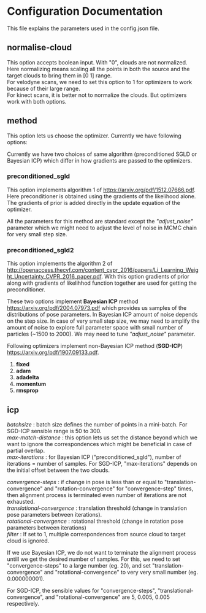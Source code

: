 # Configuration Documentation

This file explains the parameters used in the config.json file.

## normalise-cloud
This option accepts boolean input. With "0", clouds are not normalized.  
Here normalizing means scaling all the points in both the source and the target clouds to bring them in [0 1] range.  
For velodyne scans, we need to set this option to 1 for optimizers to work because of their large range.  
For kinect scans, it is better not to normalize the clouds. But optimizers work with both options.


## method

This option lets us choose the optimizer. Currently we have following options:  

Currently we have two choices of same algorithm (preconditioned SGLD or Bayesian ICP) which differ in how gradients are passed to the optimizers.

### preconditioned_sgld 
This option implements algorithm 1 of <https://arxiv.org/pdf/1512.07666.pdf>. Here preconditioner is obtained using the gradients of the likelihood alone. The gradients of prior is added directly in the update equation of the optimizer.

All the parameters for this method are standard except the *"adjust_noise"* parameter which we might need to adjust the level of noise in MCMC chain for very small step size.   

### preconditioned_sgld2
This option implements the algorithm 2 of <http://openaccess.thecvf.com/content_cvpr_2016/papers/Li_Learning_Weight_Uncertainty_CVPR_2016_paper.pdf>.  With this option gradients of prior along with gradients of likelihhod function together are used for getting the preconditioner.  

These two options implement **Bayesian ICP**  method <https://arxiv.org/pdf/2004.07973.pdf> which provides us samples of the distributions of pose parameters.
In Bayesian ICP amount of noise depends on the step size. In case of very small step size, we may need to amplify the amount of noise to explore full parameter space with small number of particles (~1500 to 2000). We may need to tune *"adjust_noise"* parameter.


Following optimizers implement non-Bayesian ICP method (**SGD-ICP**) <https://arxiv.org/pdf/1907.09133.pdf>. 

1. **fixed**
2. **adam**
3. **adadelta**
4. **momentum**
5. **rmsprop**


## icp

*batchsize* : batch size defines the number of points in a mini-batch. For SGD-ICP sensible range is 50 to 300.      
*max-match-distance* : this option lets us set the distance beyond which we want to ignore the correspondences which might be beneficial in case of partial overlap.    
*max-iterations* : for Bayesian ICP ("preconditioned_sgld"), number of iterations = number of samples. For SGD-ICP, "max-iterations" depends on the initial offset between the two clouds.     

*convergence-steps* : if change in pose is less than or equal to "translation-convergence" and "rotation-convergence" for "convergence-step" times, then alignment process is terminated even number of iterations are not exhausted.   
*translational-convergence* : translation threshold (change in translation pose parameters between iterations).    
*rotational-convergence* : rotational threshold (change in rotation pose parameters between iterations)   
*filter* : If set to 1, multiple correspondences from source cloud to target cloud is ignored.   

If we use Bayesian ICP, we do not want to terminate the alignment process untill we get the desired number of samples. For this, we need to set "convergence-steps" to a large number (eg. 20), and set "translation-convergence" and "rotational-convergence" to very very small number (eg. 0.000000001).

For SGD-ICP, the sensible values for "convergence-steps", "translational-convergence", and "rotational-convergence" are 5, 0.005, 0.005 respectively.
